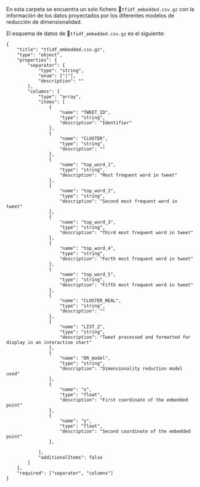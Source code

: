 En esta carpeta se encuentra un solo fichero 📄`tfidf_embedded.csv.gz` con la información de los datos proyectados por los diferentes modelos de reducción de dimensionalidad.

El esquema de datos de 📄`tfidf_embedded.csv.gz` es el siguiente:

    {
        "title": "tfidf_embedded.csv.gz",
        "type": "object",
        "properties": {
            "separator": {
                "type": "string",
                "enum": ["|"],
                "description": ""
            },
            "columns": {
                "type": "array",
                "items": [
                    {
                        "name": "TWEET_ID",
                        "type": "string",
                        "description": "Identifier"
                    },
                    {
                        "name": "CLUSTER",
                        "type": "string",
                        "description": ""
                    },
                    {
                        "name": "top_word_1",
                        "type": "string",
                        "description": "Most frequent word in tweet"
                    },
                    {
                        "name": "top_word_2",
                        "type": "string",
                        "description": "Second most frequent word in tweet"
                    },
                    {
                        "name": "top_word_3",
                        "type": "string",
                        "description": "Third most frequent word in tweet"
                    },
                    {
                        "name": "top_word_4",
                        "type": "string",
                        "description": "Forth most frequent word in tweet"
                    },
                    {
                        "name": "top_word_5",
                        "type": "string",
                        "description": "Fifth most frequent word in tweet"
                    },
                    {
                        "name": "CLUSTER_REAL",
                        "type": "string",
                        "description": ""
                    },
                    {
                        "name": "LIST_2",
                        "type": "string",
                        "description": "Tweet processed and formatted for display in an interactive chart"
                    },
                    {
                        "name": "DR_model",
                        "type": "string",
                        "description": "Dimensionality reduction model used"
                    },
                    {
                        "name": "x",
                        "type": "float",
                        "description": "First coordinate of the embedded point"
                    },
                    {
                        "name": "y",
                        "type": "float",
                        "description": "Second coordinate of the embedded point"
                    },

                ],
                "additionalItems": false
            }
        },
        "required": ["separator", "columns"]
    }

